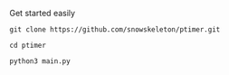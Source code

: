 Get started easily

```git clone https://github.com/snowskeleton/ptimer.git```

```cd ptimer```

```python3 main.py```
